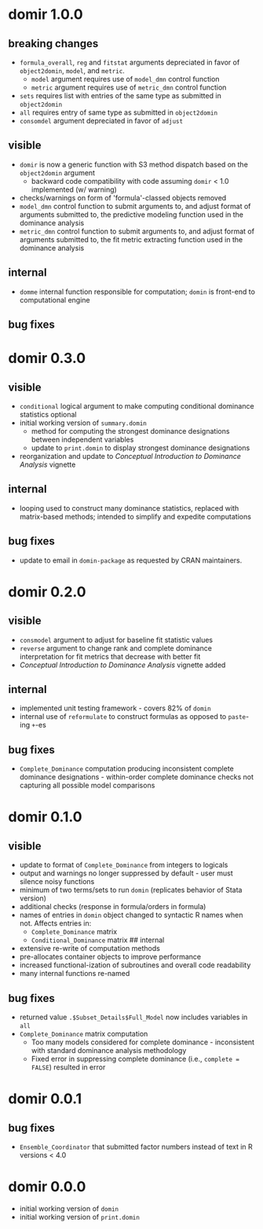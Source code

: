 # domir 1.0.0

## breaking changes

-   `formula_overall`, `reg` and `fitstat` arguments depreciated in favor of `object2domin`, `model`, and `metric`.
    -   `model` argument requires use of `model_dmn` control function
    -   `metric` argument requires use of `metric_dmn` control function
-   `sets` requires list with entries of the same type as submitted in `object2domin`
-   `all` requires entry of same type as submitted in `object2domin`
-   `consomdel` argument depreciated in favor of `adjust`

## visible

-   `domir` is now a generic function with S3 method dispatch based on the `object2domin` argument
    -   backward code compatibility with code assuming `domir` \< 1.0 implemented (w/ warning)
-   checks/warnings on form of 'formula'-classed objects removed
-   `model_dmn` control function to submit arguments to, and adjust format of arguments submitted to, the predictive modeling function used in the dominance analysis
-   `metric_dmn` control function to submit arguments to, and adjust format of arguments submitted to, the fit metric extracting function used in the dominance analysis

## internal

-   `domme` internal function responsible for computation; `domin` is front-end to computational engine

## bug fixes

# domir 0.3.0

## visible

-   `conditional` logical argument to make computing conditional dominance statistics optional
-   initial working version of `summary.domin`
    -   method for computing the strongest dominance designations between independent variables
    -   update to `print.domin` to display strongest dominance designations
-   reorganization and update to *Conceptual Introduction to Dominance Analysis* vignette

## internal

-   looping used to construct many dominance statistics, replaced with matrix-based methods; intended to simplify and expedite computations

## bug fixes

-   update to email in `domin-package` as requested by CRAN maintainers.

# domir 0.2.0

## visible

-   `consmodel` argument to adjust for baseline fit statistic values
-   `reverse` argument to change rank and complete dominance interpretation for fit metrics that decrease with better fit
-   *Conceptual Introduction to Dominance Analysis* vignette added

## internal

-   implemented unit testing framework - covers 82% of `domin`
-   internal use of `reformulate` to construct formulas as opposed to `paste`-ing `+`-es

## bug fixes

-   `Complete_Dominance` computation producing inconsistent complete dominance designations - within-order complete dominance checks not capturing all possible model comparisons

# domir 0.1.0

## visible

-   update to format of `Complete_Dominance` from integers to logicals
-   output and warnings no longer suppressed by default - user must silence noisy functions
-   minimum of two terms/sets to run `domin` (replicates behavior of Stata version)
-   additional checks (response in formula/orders in formula)
-   names of entries in `domin` object changed to syntactic R names when not. Affects entries in:
    -   `Complete_Dominance` matrix
    -   `Conditional_Dominance` matrix \## internal
-   extensive re-write of computation methods
-   pre-allocates container objects to improve performance
-   increased functional-ization of subroutines and overall code readability
-   many internal functions re-named

## bug fixes

-   returned value `.$Subset_Details$Full_Model` now includes variables in `all`
-   `Complete_Dominance` matrix computation
    -   Too many models considered for complete dominance - inconsistent with standard dominance analysis methodology
    -   Fixed error in suppressing complete dominance (i.e., `complete = FALSE`) resulted in error

# domir 0.0.1

## bug fixes

-   `Ensemble_Coordinator` that submitted factor numbers instead of text in R versions \< 4.0

# domir 0.0.0

-   initial working version of `domin`
-   initial working version of `print.domin`
